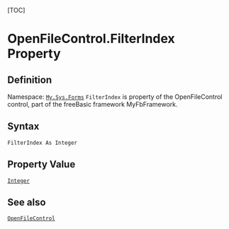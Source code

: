 [TOC]
# OpenFileControl.FilterIndex Property

## Definition
Namespace: [`My.Sys.Forms`](My.Sys.Forms.md)
`FilterIndex` is property of the OpenFileControl control, part of the freeBasic framework MyFbFramework.
## Syntax
```freeBasic
FilterIndex As Integer
```
## Property Value
[`Integer`]("https://www.freebasic.net/wiki/KeyPgInteger")
## See also
[`OpenFileControl`](OpenFileControl.md)

